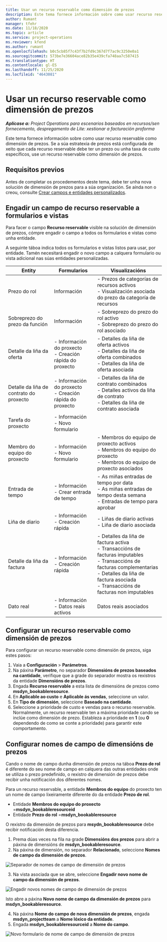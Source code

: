 ```yaml
---
title: Usar un recurso reservable como dimensión de prezos
description: Este tema fornece información sobre como usar recurso reservable como dimensión de prezos.
author: Rumant
manager: tfehr
ms.date: 11/18/2020
ms.topic: article
ms.service: project-operations
ms.reviewer: kfend
ms.author: rumant
ms.openlocfilehash: b0c5cb85f7c43f7b2fd9c367d7f7ac9c3250e0a1
ms.sourcegitcommit: 573be7e36604ace82b35e439cfa748aa7c587415
ms.translationtype: HT
ms.contentlocale: gl-ES
ms.lasthandoff: 11/25/2020
ms.locfileid: "4643081"
---
```

# <a name="use-a-bookable-resource-as-a-pricing-dimension"></a>Usar un recurso reservable como dimensión de prezos

 _**Aplícase a:** Project Operations para escenarios baseados en recursos/sen fornecemento, despregamento de Lite: xestionar a facturación proforma_ 

Este tema fornece información sobre como usar recurso reservable como dimensión de prezos. Se a súa estratexia de prezos está configurada de xeito que cada recurso reservable debe ter un prezo ou unha taxa de custo específicos, use un recurso reservable como dimensión de prezos.

## <a name="prerequisites"></a>Requisitos previos
Antes de completar os procedementos deste tema, debe ter unha nova solución de dimensión de prezos para a súa organización. Se aínda non o creou, consulte [Crear campos e entidades personalizados](../pricing-costing/create-custom-fields-entities-pricing-dimensions.md).

## <a name="add-the-bookable-resource-field-to-forms-and-views"></a>Engadir un campo de recurso reservable a formularios e vistas
Para facer o campo **Recurso reservable** visible na solución de dimensión de prezos, cómpre engadir o campo a todos os formularios e vistas como unha entidade.

A seguinte táboa indica todos os formularios e vistas listos para usar, por entidade. Tamén necesitará engadir o novo campo a calquera formulario ou vista adicional nas súas entidades personalizadas.

|   Entity        | Formularios   |Visualizacións        |
| ------------------------------|---------------------------------|----------------------------------|
|  Prezo do rol| Información | - Prezos de categorías de recursos activos<br> - Visualización asociada do prezo da categoría de recursos |
|  Sobreprezo do prezo da función| Información| - Sobreprezo do prezo do rol activo<br>- Sobreprezo do prezo do rol asociado |
|  Detalle da liña da oferta| - Información do proxecto<br>- Creación rápida do proxecto| - Detalles da liña de oferta activos<br>- Detalles da liña de oferta combinados<br>- Detalles da liña de oferta asociada |
|  Detalle da liña de contrato do proxecto| - Información do proxecto<br>- Creación rápida do proxecto| - Detalles da liña de contrato combinados<br>- Detalles activos da liña de contrato<br>- Detalles da liña de contrato asociada |
|  Tarefa do proxecto| - Información<br>- Novo formulario| &nbsp; |
|  Membro do equipo do proxecto| - Información<br>- Novo formulario| - Membros do equipo de proxecto activos<br>- Membros do equipo do proxecto<br>- Membros do equipo de proxecto asociados |
|  Entrada de tempo| - Información<br>- Crear entrada de tempo| - As miñas entradas de tempo por data<br>- As miñas entradas de tempo desta semana<br>- Entradas de tempo para aprobar|
|  Liña de diario| - Información<br>- Creación rápida| - Liñas de diario activas<br>- Liña de diario asociada |
|  Detalle da liña da factura| - Información<br>- Creación rápida| - Detalles da liña de factura activa<br>- Transaccións de facturas imputables<br>- Transaccións de facturas complementarias<br>- Detalles da liña de factura asociada <br>- Transaccións de facturas non imputables|
|  Dato real| - Información<br>- Datos reais activos| Datos reais asociados |

## <a name="set-up-a-bookable-resource-as-a-pricing-dimension"></a>Configurar un recurso reservable como dimensión de prezos
Para configurar un recurso reservable como dimensión de prezos, siga estes pasos:

1. Vaia a **Configuración** > **Parámetros**. 
2. Na páxina **Parámetro**, no separador **Dimensións de prezos baseados na cantidade**, verifique que a grade do separador mostra os rexistros da entidade **Dimensións de prezos**. 
2. Engada **Recurso reservable** a esta lista de dimensións de prezos como **msdyn_bookableresource**. 
3. En **Aplicable ao custo** e **Aplicable ás vendas**, seleccione un valor.
4. En **Tipo de dimensión**, seleccione **Baseado na cantidade**. 
5. Seleccione a prioridade de custo e vendas para o recurso reservable. Normalmente, un recurso reservable ten a máxima prioridade cando se inclúe como dimensión de prezo. Estableza a prioridade en **1** (ou **0** dependendo de como se conte a prioridade) para garantir este comportamento.

## <a name="set-up-pricing-dimension-field-names"></a>Configurar nomes de campo de dimensións de prezos

Cando o nome de campo dunha dimensión de prezos na táboa **Prezo de rol** é diferente do seu nome de campo en calquera das outras entidades onde se utiliza o prezo predefinido, o rexistro de dimensión de prezos debe recibir unha notificación dos diferentes nomes.  

Para un recurso reservable, a entidade **Membros do equipo** do proxecto ten un nome de campo lixeiramente diferente do da entidade **Prezo de rol**. 

 - Entidade **Membros do equipo do proxecto** =**msdyn_bookableresourceid**
 - Entidade **Prezo do rol** =**msdyn_bookableresource**

O rexistro da dimensión de prezos para **msydn_bookableresource** debe recibir notificación desta diferencia.

1. Prema dúas veces na fila na grade **Dimensións dos prezos** para abrir a páxina de dimensións de **msdyn_bookableresource**.
2. Na páxina de dimensión, no separador **Relacionado**, seleccione **Nomes de campo da dimensión de prezos**.

  ![Separador de nomes de campo de dimensión de prezos](media/PD-fieldname.png)

3. Na vista asociada que se abre, seleccione **Engadir novo nome de campo da dimensión de prezos**.

  ![Engadir novos nomes de campo de dimensión de prezos](media/Add-NewPD-fieldname.png)

  Isto abre a páxina **Novo nome de campo da dimensión de prezos** para **msdyn_bookableresource**. 

4. Na páxina **Nome do campo de nova dimensión de prezos**, engada **msdyn_projectteam** a **Nome lóxico da entidade**.
5. Engada **msdyn_bookableresourceid** a **Nome do campo**.

 ![Novo formulario de nome de campo de dimensión de prezos](media/PD-fieldname-Added.png)
